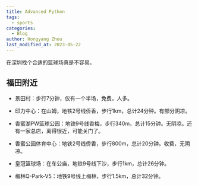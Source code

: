 ```yaml
---
title: Advanced Python
tags:
  - sports
categories:
  - Blog
author: Hongyang Zhou
last_modified_at: 2023-05-22
---
```


在深圳找个合适的篮球场真是不容易。

## 福田附近

* 景田村：步行7分钟，仅有一个半场，免费，人多。

* 印力中心：在山姆，地铁2号线侨香，步行1km，总计24分钟。有部分阴凉。

* 香蜜湖PW篮球公园：地铁9号线香梅，步行340m，总计15分钟。无阴凉。还有一家总店，离得很近，可能关门了。

* 香蜜公园体育中心：地铁2号线侨香，步行800m，总计20分钟。收费，无阴凉。

* 皇冠篮球场：在车公庙，地铁9号线下沙，步行1km，总计26分钟。

* 梅林Q-Park-V5：地铁9号线上梅林，步行1.5km，总计32分钟。
